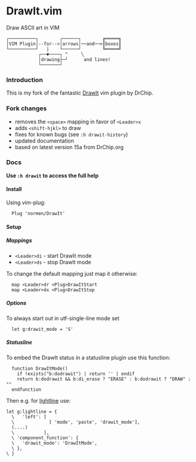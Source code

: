 # DrawIt.vim

Draw ASCII art in VIM

```
┌──────────┐        ┌──────┐        ╔═════╗
│VIM Plugin│--for-->│arrows│──and──>║boxes║
└──────────┘   |    └──────┘        ╚═════╝
            ┌──▼────┐ ^     ╲
            │drawing├─┘      and lines!
            └───────┘     
```

### Introduction
This is my fork of the fantastic [DrawIt](http://www.drchip.org/astronaut/vim/index.html#DRAWIT) vim plugin by DrChip.

### Fork changes
- removes the `<space>` mapping in favor of `<Leader>x` 
- adds `<shift-hjkl>` to draw
- fixes for known bugs (see `:h drawit-history`)
- updated documentation
- based on latest version 15a from DrChip.org

### Docs

**Use `:h drawit` to access the full help**

#### Install

Using vim-plug:
```
  Plug 'normen/DrawIt'
```

#### Setup
##### Mappings
  - `<Leader>di` - start DrawIt mode
  - `<Leader>ds` - stop DrawIt mode

To change the default mapping just map it otherwise:
```
  map <Leader>dr <Plug>DrawItStart
  map <Leader>dx <Plug>DrawItStop
```

##### Options

To always start out in utf-single-line mode set
```
  let g:drawit_mode = 'S'
```

##### Statusline

To embed the DrawIt status in a statusline plugin use this function:
```
  function DrawItMode()
    if !exists("b:dodrawit") | return '' | endif
    return b:dodrawit && b:di_erase ? "ERASE" : b:dodrawit ? "DRAW" : ""
  endfunction
```

Then e.g. for [lightline]() use:
```
let g:lightline = { 
  \   'left': [
  \             [ 'mode', 'paste', 'drawit_mode'],
  (....)
  \           ],
  \ 'component_function': {
  \   'drawit_mode': 'DrawItMode',
  \ },
\ }
```

